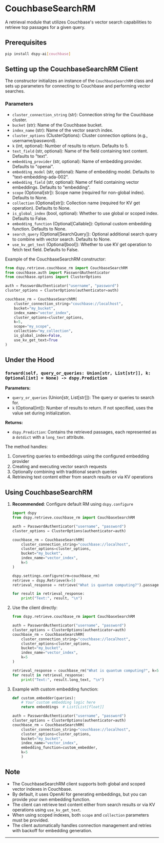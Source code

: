 # CouchbaseSearchRM

A retrieval module that utilizes Couchbase's vector search capabilities to retrieve top passages for a given query.

## Prerequisites

```bash
pip install dspy-ai[couchbase]
```

## Setting up the CouchbaseSearchRM Client

The constructor initializes an instance of the `CouchbaseSearchRM` class and sets up parameters for connecting to Couchbase and performing vector searches.

### Parameters

- `cluster_connection_string` (str): Connection string for the Couchbase cluster.
- `bucket` (str): Name of the Couchbase bucket.
- `index_name` (str): Name of the vector search index.
- `cluster_options` (ClusterOptions): Cluster connection options (e.g., username/password).
- `k` (int, optional): Number of results to return. Defaults to 5.
- `text_field` (str, optional): Name of the field containing text content. Defaults to "text".
- `embedding_provider` (str, optional): Name of embedding provider. Defaults to "openai".
- `embedding_model` (str, optional): Name of embedding model. Defaults to "text-embedding-ada-002".
- `embedding_field` (str, optional): Name of field containing vector embeddings. Defaults to "embedding".
- `scope` (Optional[str]): Scope name (required for non-global index). Defaults to None.
- `collection` (Optional[str]): Collection name (required for KV get operation). Defaults to None.
- `is_global_index` (bool, optional): Whether to use global or scoped index. Defaults to False.
- `embedding_function` (Optional[Callable]): Optional custom embedding function. Defaults to None.
- `search_query` (Optional[SearchQuery]): Optional additional search query to combine with vector search. Defaults to None.
- `use_kv_get_text` (Optional[bool]): Whether to use KV get operation to fetch text field. Defaults to False.

Example of the CouchbaseSearchRM constructor:

```python
from dspy.retrieve.couchbase_rm import CouchbaseSearchRM
from couchbase.auth import PasswordAuthenticator
from couchbase.options import ClusterOptions

auth = PasswordAuthenticator("username", "password")
cluster_options = ClusterOptions(authenticator=auth)

couchbase_rm = CouchbaseSearchRM(
    cluster_connection_string="couchbase://localhost",
    bucket="my_bucket",
    index_name="vector_index",
    cluster_options=cluster_options,
    k=5,
    scope="my_scope",
    collection="my_collection",
    is_global_index=False,
    use_kv_get_text=True
)
```

## Under the Hood

### `forward(self, query_or_queries: Union[str, List[str]], k: Optional[int] = None) -> dspy.Prediction`

**Parameters:**

- `query_or_queries` (Union[str, List[str]]): The query or queries to search for.
- `k` (Optional[int]): Number of results to return. If not specified, uses the value set during initialization.

**Returns:**

- `dspy.Prediction`: Contains the retrieved passages, each represented as a `dotdict` with a `long_text` attribute.

The method handles:

1. Converting queries to embeddings using the configured embedding provider
2. Creating and executing vector search requests
3. Optionally combining with traditional search queries
4. Retrieving text content either from search results or via KV operations

## Using CouchbaseSearchRM

1. **Recommended**: Configure default RM using `dspy.configure`

    ```python
    import dspy
    from dspy.retrieve.couchbase_rm import CouchbaseSearchRM

    auth = PasswordAuthenticator("username", "password")
    cluster_options = ClusterOptions(authenticator=auth)

    couchbase_rm = CouchbaseSearchRM(
        cluster_connection_string="couchbase://localhost",
        cluster_options=cluster_options,
        bucket="my_bucket",
        index_name="vector_index",
        k=5
    )

    dspy.settings.configure(rm=couchbase_rm)
    retrieve = dspy.Retrieve(k=5)
    retrieval_response = retrieve("What is quantum computing?").passages

    for result in retrieval_response:
        print("Text:", result, "\n")
    ```

2. Use the client directly:

    ```python
    from dspy.retrieve.couchbase_rm import CouchbaseSearchRM

    auth = PasswordAuthenticator("username", "password")
    cluster_options = ClusterOptions(authenticator=auth)
    couchbase_rm = CouchbaseSearchRM(
        cluster_connection_string="couchbase://localhost",
        cluster_options=cluster_options,
        bucket="my_bucket",
        index_name="vector_index",
        k=5
    )

    retrieval_response = couchbase_rm("What is quantum computing?", k=5)
    for result in retrieval_response:
        print("Text:", result.long_text, "\n")
    ```

3. Example with custom embedding function:

    ```python
    def custom_embedder(queries):
        # Your custom embedding logic here
        return embeddings  # List[List[float]]

    auth = PasswordAuthenticator("username", "password")
    cluster_options = ClusterOptions(authenticator=auth)
    couchbase_rm = CouchbaseSearchRM(
        cluster_connection_string="couchbase://localhost",
        cluster_options=cluster_options,
        bucket="my_bucket",
        index_name="vector_index",
        embedding_function=custom_embedder,
        k=5
        )
    ```

## Note

- The CouchbaseSearchRM client supports both global and scoped vector indexes in Couchbase.
- By default, it uses OpenAI for generating embeddings, but you can provide your own embedding function.
- The client can retrieve text content either from search results or via KV operations using `use_kv_get_text`.
- When using scoped indexes, both `scope` and `collection` parameters must be provided.
- The client automatically handles connection management and retries with backoff for embedding generation.

***
